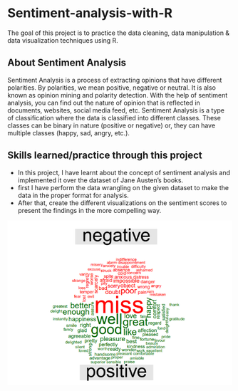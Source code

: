 # Sentiment-analysis-with-R

The goal of this project is to practice the data cleaning, data manipulation & data visualization
techniques using R.

## About Sentiment Analysis
Sentiment Analysis is a process of extracting opinions that have different polarities. By polarities, we mean
positive, negative or neutral. It is also known as opinion mining and polarity detection. With the help of
sentiment analysis, you can find out the nature of opinion that is reflected in documents, websites, social
media feed, etc. Sentiment Analysis is a type of classification where the data is classified into different classes.
These classes can be binary in nature (positive or negative) or, they can have multiple classes (happy, sad,
angry, etc.).

## Skills learned/practice through this project

- In this project, I have learnt about the concept of sentiment analysis and implemented it over the
dataset of Jane Austen’s books.
- first I have perform the data wrangling on the given dataset to make the data in the proper format for
analysis.
- After that, create the different visualizations on the sentiment scores to present the findings in the
more compelling way.

![image](https://github.com/Sid-TheAnalyst/Sentiment-analysis-with-R/blob/main/Customer%20Sentiment%20Analysis/Poster_Image.png)

